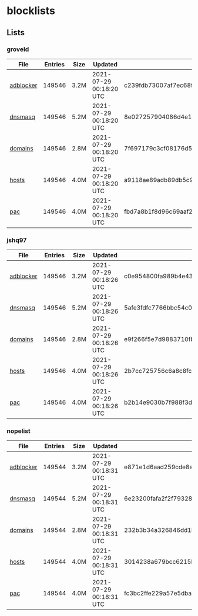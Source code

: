 # blocklists

## Lists

### groveld

|File|Entries|Size|Updated|Hash|
|-|-|-|-|-|
|[adblocker](https://raw.githubusercontent.com/groveld/blocklists/lists/groveld/adblocker.txt)|149546|3.2M|2021-07-29 00:18:20 UTC|c239fdb73007af7ec68f782d3ce43bb18b6fb479077324319b0ec4777d711999|
|[dnsmasq](https://raw.githubusercontent.com/groveld/blocklists/lists/groveld/dnsmasq.txt)|149546|5.2M|2021-07-29 00:18:20 UTC|8e027257904086d4e1ccc679c18092f73294f64262903e7f62be8eaa42af449b|
|[domains](https://raw.githubusercontent.com/groveld/blocklists/lists/groveld/domains.txt)|149546|2.8M|2021-07-29 00:18:20 UTC|7f697179c3cf08176d556aa757647314646b83df42fb1f3109b43c940e26f562|
|[hosts](https://raw.githubusercontent.com/groveld/blocklists/lists/groveld/hosts.txt)|149546|4.0M|2021-07-29 00:18:20 UTC|a9118ae89adb89db5c999489291177f01f984aca44c2408eeb73116eb95b58e2|
|[pac](https://raw.githubusercontent.com/groveld/blocklists/lists/groveld/pac.txt)|149546|4.0M|2021-07-29 00:18:20 UTC|fbd7a8b1f8d96c69aaf227ed12c8317130a64c1e0d98e1ae8169fb1d91b4e152|

### jshq97

|File|Entries|Size|Updated|Hash|
|-|-|-|-|-|
|[adblocker](https://raw.githubusercontent.com/groveld/blocklists/lists/jshq97/adblocker.txt)|149546|3.2M|2021-07-29 00:18:26 UTC|c0e954800fa989b4e435ddd5c8146c69d88d30d4551c0dcdb5e6cac5b80dda77|
|[dnsmasq](https://raw.githubusercontent.com/groveld/blocklists/lists/jshq97/dnsmasq.txt)|149546|5.2M|2021-07-29 00:18:26 UTC|5afe3fdfc7766bbc54c016ac3ff7c58e9bd6f2c65c2b6145588bc789ddf80815|
|[domains](https://raw.githubusercontent.com/groveld/blocklists/lists/jshq97/domains.txt)|149546|2.8M|2021-07-29 00:18:26 UTC|e9f266f5e7d9883710fb99cf25d19a860bec9bd161539890f8f8a581c2797354|
|[hosts](https://raw.githubusercontent.com/groveld/blocklists/lists/jshq97/hosts.txt)|149546|4.0M|2021-07-29 00:18:26 UTC|2b7cc725756c6a8c8fc30c47c77cad28a1e2c6a93b3d44ec903edbccc242a1b2|
|[pac](https://raw.githubusercontent.com/groveld/blocklists/lists/jshq97/pac.txt)|149546|4.0M|2021-07-29 00:18:26 UTC|b2b14e9030b7f988f3d8aa4f18f563defd5c8ffcc5b3cf33414b98e5d4372cd9|

### nopelist

|File|Entries|Size|Updated|Hash|
|-|-|-|-|-|
|[adblocker](https://raw.githubusercontent.com/groveld/blocklists/lists/nopelist/adblocker.txt)|149544|3.2M|2021-07-29 00:18:31 UTC|e871e1d6aad259cde8e047f02cd4552c131b197ce3371d44bad4e704d8f7e094|
|[dnsmasq](https://raw.githubusercontent.com/groveld/blocklists/lists/nopelist/dnsmasq.txt)|149544|5.2M|2021-07-29 00:18:31 UTC|6e23200fafa2f2f793281d7e33dec940523600f5bc15273ba510df25ebd6b3b9|
|[domains](https://raw.githubusercontent.com/groveld/blocklists/lists/nopelist/domains.txt)|149544|2.8M|2021-07-29 00:18:31 UTC|232b3b34a326846dd1b04d04a16d93141b1e0f50843f0ef059f7b868c3612d88|
|[hosts](https://raw.githubusercontent.com/groveld/blocklists/lists/nopelist/hosts.txt)|149544|4.0M|2021-07-29 00:18:31 UTC|3014238a679bcc6215b348bcb1e8549d435d1dc98d6fc6d35ed77e6290f06256|
|[pac](https://raw.githubusercontent.com/groveld/blocklists/lists/nopelist/pac.txt)|149544|4.0M|2021-07-29 00:18:31 UTC|fc3bc2ffe229a57e5dba58b91f83b4981a8fa544b2bb0afebf08984d8ebcfd77|
